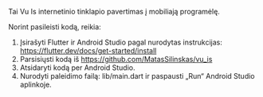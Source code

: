 Tai Vu Is internetinio tinklapio pavertimas į mobiliają programėlę.

Norint pasileisti kodą, reikia:
1. Įsirašyti Flutter ir Android Studio pagal nurodytas instrukcijas:
https://flutter.dev/docs/get-started/install
2. Parsisiųsti kodą iš https://github.com/MatasSilinskas/vu_is
3. Atsidaryti kodą per Android Studio.
4. Nurodyti paleidimo failą: lib/main.dart ir paspausti „Run“ Android Studio aplinkoje.
